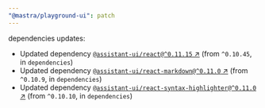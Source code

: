```yaml
---
"@mastra/playground-ui": patch
---
```

dependencies updates:
  - Updated dependency [`@assistant-ui/react@^0.11.15` ↗︎](https://www.npmjs.com/package/@assistant-ui/react/v/0.11.15) (from `^0.10.45`, in `dependencies`)
  - Updated dependency [`@assistant-ui/react-markdown@^0.11.0` ↗︎](https://www.npmjs.com/package/@assistant-ui/react-markdown/v/0.11.0) (from `^0.10.9`, in `dependencies`)
  - Updated dependency [`@assistant-ui/react-syntax-highlighter@^0.11.0` ↗︎](https://www.npmjs.com/package/@assistant-ui/react-syntax-highlighter/v/0.11.0) (from `^0.10.10`, in `dependencies`)
